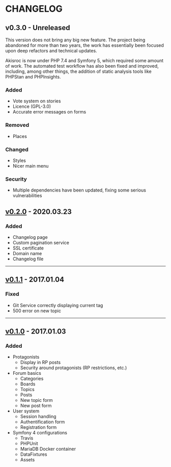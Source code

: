 # CHANGELOG

## v0.3.0 - Unreleased

This version does not bring any big new feature. The project being
abandoned for more than two years, the work has essentially been focused
upon deep refactors and technical updates.

Akisroc is now under PHP 7.4 and Symfony 5, which required some amount of work.
The automated test workflow has also been fixed and improved, including,
among other things, the addition of static analysis tools like PHPStan
and PHPInsights.

### Added
- Vote system on stories
- Licence (GPL-3.0)
- Accurate error messages on forms

### Removed
- Places

### Changed
- Styles
- Nicer main menu

### Security
- Multiple dependencies have been updated, fixing some
serious vulnerabilities

## [v0.2.0](https://github.com/Adrien-H/Akisroc/releases/tag/v0.2.0) - 2020.03.23

### Added
- Changelog page
- Custom pagination service
- SSL certificate
- Domain name
- Changelog file

---

## [v0.1.1](https://github.com/Adrien-H/Akisroc/releases/tag/v0.1.1) - 2017.01.04

### Fixed
- Git Service correctly displaying current tag
- 500 error on new topic

----

## [v0.1.0](https://github.com/Adrien-H/Akisroc/releases/tag/v0.1.0) - 2017.01.03

### Added
- Protagonists
    - Display in RP posts
    - Security around protagonists (RP restrictions, etc.)
- Forum basics
    - Categories
    - Boards
    - Topics
    - Posts
    - New topic form
    - New post form
- User system
    - Session handling
    - Authentification form
    - Registration form
- Symfony 4 configurations
    - Travis
    - PHPUnit
    - MariaDB Docker container
    - DataFixtures
    - Assets
